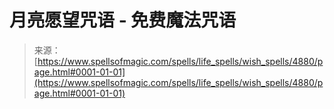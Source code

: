 <!--yml

category: 未分类

date: 2024-06-12 18:38:46

-->

# 月亮愿望咒语 - 免费魔法咒语

> 来源：[https://www.spellsofmagic.com/spells/life_spells/wish_spells/4880/page.html#0001-01-01](https://www.spellsofmagic.com/spells/life_spells/wish_spells/4880/page.html#0001-01-01)
